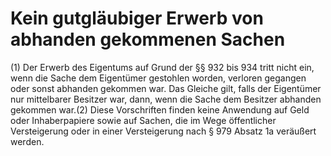 # Kein gutgläubiger Erwerb von abhanden gekommenen Sachen

(1) Der Erwerb des Eigentums auf Grund der §§ 932 bis 934 tritt nicht ein, wenn die Sache dem Eigentümer gestohlen worden, verloren gegangen oder sonst abhanden gekommen war. Das Gleiche gilt, falls der Eigentümer nur mittelbarer Besitzer war, dann, wenn die Sache dem Besitzer abhanden gekommen war.(2) Diese Vorschriften finden keine Anwendung auf Geld oder Inhaberpapiere sowie auf Sachen, die im Wege öffentlicher Versteigerung oder in einer Versteigerung nach § 979 Absatz 1a veräußert werden. 

